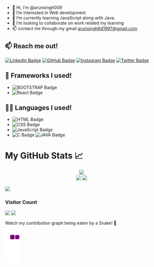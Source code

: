 - 👋 Hi, I’m @arunsingh009
- 👀 I’m interested in Web development
- 🌱 I’m currently learning JavaScript along with Java.
- 💞️ I’m looking to collaborate on work related my learning
- 📫  contact me through my gmail arunsingh641997@gmail.com

<!---
arunsingh009/arunsingh009 is a ✨ special ✨ repository because its `README.md` (this file) appears on your GitHub profile.
You can click the Preview link to take a look at your changes.
--->
## 📫 Reach me out!

 [![LinkedIn Badge](https://img.shields.io/badge/LinkedIn-0077B5?style=plastic&logo=linkedin&logoColor=white&link=https://www.linkedin.com/in/ftrasvent)](https://www.linkedin.com/in/arun-singh-a66266176/)
[![GitHub Badge](https://img.shields.io/badge/GitHub-100000?style=plastic&logo=github&logoColor=white&link=https://github.com/ftrasvent)](https://github.com/arunsingh009)
[![Instagram Badge](https://img.shields.io/badge/Instagram-E4405F?style=plastic&logo=instagram&logoColor=white&link=https://instagram.com/in/ftrasvent)](https://www.instagram.com/arunsinghh0909/)
[![Twitter Badge](https://img.shields.io/badge/Twitter-1DA1F2?style=plastic&logo=twitter&logoColor=white&link=https://twitter.com/in/ftrasvent)](https://twitter.com/arunsingh641997)

## 🚀 Frameworks I used!

- ![BOOTSTRAP Badge](https://img.shields.io/badge/Bootstrap-563D7C?style=plastic&logo=bootstrap5&logoColor=white)
- ![React Badge](https://img.shields.io/badge/React-20232A?style=plastic&logo=bootstrap5&logoColor=61DAFB) 

## 👩‍💻  Languages I used!

- ![HTML Badge](https://img.shields.io/badge/HTML5-E34F26?style=plastic&logo=html5&logoColor=white)
- ![CSS Badge](https://img.shields.io/badge/CSS3-1572B6?style=plastic&logo=css5&logoColor=white)
- ![JavaScript Badge](https://img.shields.io/badge/JavaScript-323330?style=plastic&logo=javascript&logoColor=F7DF1E)
- ![C Badge](https://img.shields.io/badge/C-00599C?style=plastic&logo=c&logoColor=white)
  ![JAVA Badge](https://img.shields.io/badge/Java-ED8B00?style=plastic&logo=java&logoColor=white)



<!-- Arun singh github stats -->
# My GitHub Stats  📈 
<!--[technology used]-->
<div align="center">
 <!--<img src="https://github-readme-stats.vercel.app/api/top-langs/?username=arunsingh009&show_icons=true&theme=algolia&repo=arunsingh009&hide=hack" width="95%" height="300px">-->
 <img src="https://github-readme-stats.vercel.app/api/top-langs/?username=arunsingh009&layout=compact&theme=chartreuse-dark&langs_count=6" width="50%">
 </div>

<div align="center">
<!--[![GitHub Streak]-->
<img src="https://github-readme-streak-stats.herokuapp.com/?user=arunsingh009&theme=dark" width="48%">
<!--![ Arun Kumar Singh Github stats]-->
<img src="https://github-readme-stats.vercel.app/api?username=arunsingh009&show_icons=true&theme=tokyonight" width="48%">
 </div>


<br>

<a href="https://github.com/arunsingh009/github-readme-activity-graph">
    <img src="https://activity-graph.herokuapp.com/graph?username=arunsingh009&theme=react-dark&hide_border=true">
  </a>

<!-- # Streaks -->
### Visitor Count
<img src="https://profile-counter.glitch.me/arounsingh009/count.svg">
<img src="https://github.com/arunsingh009/arunsingh/blob/main/github-metrics.svg">

Watch my contribution graph being eaten by a Snake! 🐍

![snake gif](https://github.com/arunsingh009/arunsingh009/blob/output/github-contribution-grid-snake.gif)
